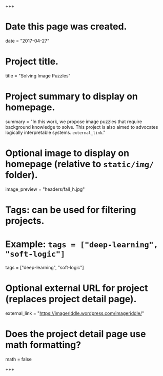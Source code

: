 +++
# Date this page was created.
date = "2017-04-27"

# Project title.
title = "Solving Image Puzzles"

# Project summary to display on homepage.
summary = "In this work, we propose image puzzles that require background knowledge to solve. This project is also aimed to advocates logically interpretable systems. `external_link`."

# Optional image to display on homepage (relative to `static/img/` folder).
image_preview = "headers/fall_h.jpg"

# Tags: can be used for filtering projects.
# Example: `tags = ["deep-learning", "soft-logic"]`
tags = ["deep-learning", "soft-logic"]

# Optional external URL for project (replaces project detail page).
external_link = "https://imageriddle.wordpress.com/imageriddle/"

# Does the project detail page use math formatting?
math = false

+++

